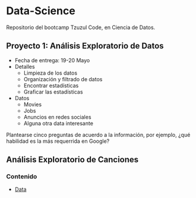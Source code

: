 # Data-Science

Repositorio del bootcamp Tzuzul Code, en Ciencia de Datos.

## Proyecto 1: Análisis Exploratorio de Datos

- Fecha de entrega: 19-20 Mayo
- Detalles
  - Limpieza de los datos
  - Organización y filtrado de datos
  - Encontrar estadísticas
  - Graficar las estadísticas
- Datos
  - Movies
  - Jobs
  - Anuncios en redes sociales
  - Alguna otra data interesante
 
 
 Plantearse cinco preguntas de acuerdo a la información, por ejemplo, ¿qué habilidad es la más requerrida en Google?
 
 ## Análisis Exploratorio de Canciones
 
 ### Contenido
- [Data](https://github.com/semilun4/Data-Science/blob/main/songs_normalize.csv)



